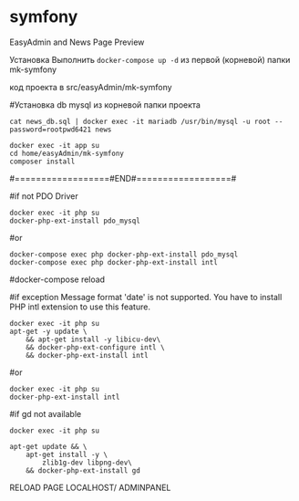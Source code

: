 # symfony
EasyAdmin and News Page Preview

Установка
Выполнить ```docker-compose up -d``` из первой (корневой) папки mk-symfony

код проекта в src/easyAdmin/mk-symfony

#Установка db mysql из корневой папки проекта
```
cat news_db.sql | docker exec -it mariadb /usr/bin/mysql -u root --password=rootpwd6421 news
```
```
docker exec -it app su
cd home/easyAdmin/mk-symfony
composer install
```
#==================#END#==================#

#if not PDO Driver
```
docker exec -it php su
docker-php-ext-install pdo_mysql
```
#or
```
docker-compose exec php docker-php-ext-install pdo_mysql
docker-compose exec php docker-php-ext-install intl
```
#docker-compose reload 

#if exception Message format 'date' is not supported. You have to install PHP intl extension to use this feature.
```
docker exec -it php su
apt-get -y update \
    && apt-get install -y libicu-dev\
    && docker-php-ext-configure intl \
    && docker-php-ext-install intl
```
#or 
```
docker exec -it php su
docker-php-ext-install intl
```
#if gd not available 
```
docker exec -it php su

apt-get update && \
    apt-get install -y \
        zlib1g-dev libpng-dev\
    && docker-php-ext-install gd
```

RELOAD PAGE LOCALHOST/ ADMINPANEL
